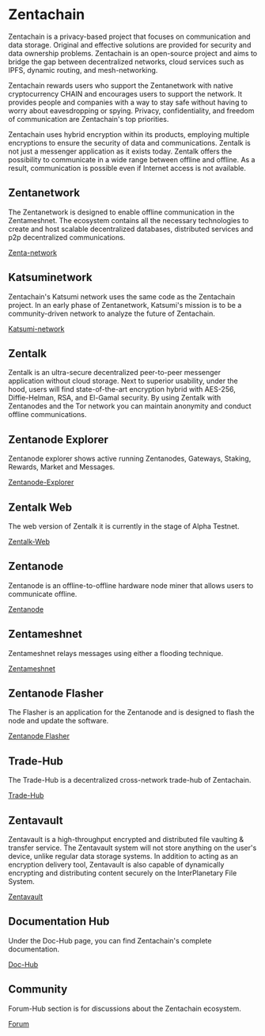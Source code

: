 # Zentachain

Zentachain is a privacy-based project that focuses on communication and data storage. Original and effective solutions are provided for security and data ownership problems. Zentachain is an open-source project and aims to bridge the gap between decentralized networks, cloud services such as IPFS, dynamic routing, and mesh-networking.

Zentachain rewards users who support the Zentanetwork with native cryptocurrency CHAIN and encourages users to support the network. It provides people and companies with a way to stay safe without having to worry about eavesdropping or spying. Privacy, confidentiality, and freedom of communication are Zentachain's top priorities.

Zentachain uses hybrid encryption within its products, employing multiple encryptions to ensure the security of data and communications. Zentalk is not just a messenger application as it exists today. Zentalk offers the possibility to communicate in a wide range between offline and offline. As a result, communication is possible even if Internet access is not available.

## Zentanetwork

The Zentanetwork is designed to enable offline communication in the Zentameshnet. The ecosystem contains all the necessary technologies to create and host scalable decentralized databases, distributed services and p2p decentralized communications.

[Zenta-network](https://docs.zentachain.io/zentanetwork)

## Katsuminetwork

Zentachain's Katsumi network uses the same code as the Zentachain project. In an early phase of Zentanetwork, Katsumi's mission is to be a community-driven network to analyze the future of Zentachain.

[Katsumi-network](https://docs.zentachain.io/katsuminetwork)

## Zentalk

Zentalk is an ultra-secure decentralized peer-to-peer messenger application without cloud storage. Next to superior usability, under the hood, users will find state-of-the-art encryption hybrid with AES-256, Diffie-Helman, RSA, and El-Gamal security. By using Zentalk with Zentanodes and the Tor network you can maintain anonymity and conduct offline communications.

## Zentanode Explorer

Zentanode explorer shows active running Zentanodes, Gateways, Staking, Rewards, Market and Messages.

[Zentanode-Explorer](https://explorer.zentachain.io)

## Zentalk Web

The web version of Zentalk it is currently in the stage of Alpha Testnet.

[Zentalk-Web](https://zentalk.chat)

## Zentanode

Zentanode is an offline-to-offline hardware node miner that allows users to communicate offline.

[Zentanode](https://github.com/ZentaChain/Zentanode)

## Zentameshnet

Zentameshnet relays messages using either a flooding technique.

[Zentameshnet](https://docs.zentachain.io/Overview/introduction)

## Zentanode Flasher

The Flasher is an application for the Zentanode and is designed to flash the node and update the software.

[Zentanode Flasher](https://github.com/ZentaChain/Zentanode-Flasher)

## Trade-Hub

The Trade-Hub is a decentralized cross-network trade-hub of Zentachain.

[Trade-Hub](https://trade.zentachain.io)

## Zentavault

Zentavault is a high-throughput encrypted and distributed file vaulting & transfer service. The Zentavault system will not store anything on the user's device, unlike regular data storage systems. In addition to acting as an encryption delivery tool, Zentavault is also capable of dynamically encrypting and distributing content securely on the InterPlanetary File System.

[Zentavault](https://github.com/ZentaChain/Zentavault)
 
## Documentation Hub

Under the Doc-Hub page, you can find Zentachain's complete documentation.

[Doc-Hub](https://docs.zentachain.io)

## Community

Forum-Hub section is for discussions about the Zentachain ecosystem.

[Forum](http://forum.zentachain.io)
